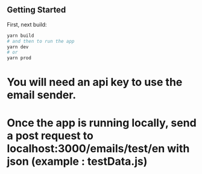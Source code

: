 ## Getting Started

First, next build:

```bash
yarn build
# and then to run the app
yarn dev
# or
yarn prod
```

# You will need an api key to use the email sender.

# Once the app is running locally, send a post request to localhost:3000/emails/test/en with json (example : testData.js)
